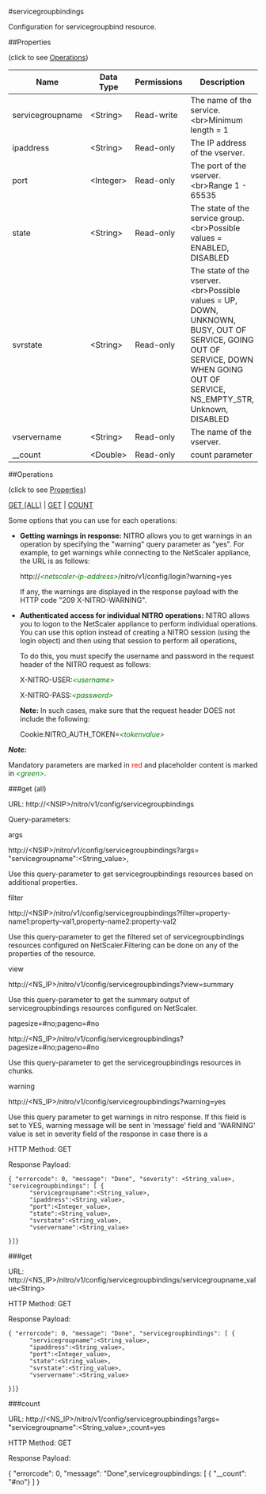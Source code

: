 #servicegroupbindings

Configuration for servicegroupbind resource.


##Properties 
<span>(click to see [Operations](#operations))</span>


<table><thead><tr><th>Name</th><th> Data Type</th><th> Permissions</th><th>Description</th></tr></thead><tbody><tr><td>servicegroupname</td><td>&lt;String></td><td>Read-write</td><td>The name of the service.&lt;br>Minimum length = 1</td><tr><tr><td>ipaddress</td><td>&lt;String></td><td>Read-only</td><td>The IP address of the vserver.</td><tr><tr><td>port</td><td>&lt;Integer></td><td>Read-only</td><td>The port of the vserver.&lt;br>Range 1 - 65535</td><tr><tr><td>state</td><td>&lt;String></td><td>Read-only</td><td>The state of the service group.&lt;br>Possible values = ENABLED, DISABLED</td><tr><tr><td>svrstate</td><td>&lt;String></td><td>Read-only</td><td>The state of the vserver.&lt;br>Possible values = UP, DOWN, UNKNOWN, BUSY, OUT OF SERVICE, GOING OUT OF SERVICE, DOWN WHEN GOING OUT OF SERVICE, NS_EMPTY_STR, Unknown, DISABLED</td><tr><tr><td>vservername</td><td>&lt;String></td><td>Read-only</td><td>The name of the vserver.</td><tr><tr><td>__count</td><td>&lt;Double></td><td>Read-only</td><td>count parameter</td><tr></tbody></table>
##Operations 
<span>(click to see [Properties](#properties))</span>


[GET (ALL)](#get-(all)) | [GET](#get) | [COUNT](#count)


Some options that you can use for each operations:
<ul><li><p><b>Getting warnings in response:</b> NITRO allows you to get warnings in an operation by specifying the "warning" query parameter as "yes". For example, to get warnings while connecting to the NetScaler appliance, the URL is as follows:</p><p>http://<span style="color:green;font-style:italic;">&lt;netscaler-ip-address&gt;</span>/nitro/v1/config/login?warning=yes</p><p>If any, the warnings are displayed in the response payload with the HTTP code "209 X-NITRO-WARNING".</p></li><li><p><b>Authenticated access for individual NITRO operations:</b> NITRO allows you to logon to the NetScaler appliance to perform individual operations. You can use this option instead of creating a NITRO session (using the login object) and then using that session to perform all operations,</p><p>To do this, you must specify the username and password in the request header of the NITRO request as follows:</p><p>X-NITRO-USER:<span style="color:green;font-style:italic;">&lt;username&gt;</span></p><p>X-NITRO-PASS:<span style="color:green;font-style:italic;">&lt;password&gt;</span></p><p><b>Note:</b> In such cases, make sure that the request header DOES not include the following:</p><p>Cookie:NITRO_AUTH_TOKEN=<span style="color:green;font-style:italic;">&lt;tokenvalue&gt;</span></p></li></ul>



***Note:*** 
Mandatory parameters are marked in <span style="color:#FF0000;">red</span> and placeholder content is marked in <span style="color:green;font-style:italic">&lt;green&gt;</span>.

###get (all)



URL: http://&lt;NSIP&gt;/nitro/v1/config/servicegroupbindings
Query-parameters:
args
http://&lt;NSIP&gt;/nitro/v1/config/servicegroupbindings?args=      "servicegroupname":&lt;String_value&gt;,
Use this query-parameter to get servicegroupbindings resources based on additional properties.


filter
http://&lt;NSIP&gt;/nitro/v1/config/servicegroupbindings?filter=property-name1:property-val1,property-name2:property-val2
Use this query-parameter to get the filtered set of servicegroupbindings resources configured on NetScaler.Filtering can be done on any of the properties of the resource.


view
http://&lt;NS_IP&gt;/nitro/v1/config/servicegroupbindings?view=summary
Use this query-parameter to get the summary output of servicegroupbindings resources configured on NetScaler.


pagesize=#no;pageno=#no
http://&lt;NS_IP&gt;/nitro/v1/config/servicegroupbindings?pagesize=#no;pageno=#no
Use this query-parameter to get the servicegroupbindings resources in chunks.


warning
http://&lt;NS_IP&gt;/nitro/v1/config/servicegroupbindings?warning=yes
Use this query parameter to get warnings in nitro response. If this field is set to YES, warning message will be sent in 'message' field and 'WARNING' value is set in severity field of the response in case there is a



HTTP Method: GET
Response Payload: ```{ "errorcode": 0, "message": "Done", "severity": <String_value>, "servicegroupbindings": [ {      "servicegroupname":<String_value>,      "ipaddress":<String_value>,      "port":<Integer_value>,      "state":<String_value>,      "svrstate":<String_value>,      "vservername":<String_value>}]}```



###get



URL: http://&lt;NS_IP&gt;/nitro/v1/config/servicegroupbindings/servicegroupname_value&lt;String&gt;
HTTP Method: GET
Response Payload: ```{ "errorcode": 0, "message": "Done", "servicegroupbindings": [ {      "servicegroupname":<String_value>,      "ipaddress":<String_value>,      "port":<Integer_value>,      "state":<String_value>,      "svrstate":<String_value>,      "vservername":<String_value>}]}```



###count



URL: http://&lt;NS_IP&gt;/nitro/v1/config/servicegroupbindings?args=     "servicegroupname":&lt;String_value&gt;,;count=yes
HTTP Method: GET
Response Payload: 
{ "errorcode": 0, "message": "Done",servicegroupbindings: [ { "__count": "#no"} ] }


